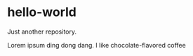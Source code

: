 # hello-world
Just another repository.

Lorem ipsum ding dong dang.
I like chocolate-flavored coffee
